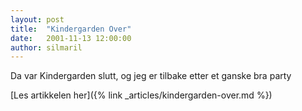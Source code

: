 ```yaml
---
layout: post
title:  "Kindergarden Over"
date:   2001-11-13 12:00:00
author: silmaril
---
```

Da var Kindergarden slutt, og jeg er tilbake etter et ganske bra party

[Les artikkelen her]({% link _articles/kindergarden-over.md %})
